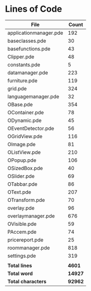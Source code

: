 Lines of Code
=============

| File                   | Count     |
|------------------------|-----------|
| applicationmanager.pde | 192       |
| baseclasses.pde        | 30        |
| basefunctions.pde      | 43        |
| Clipper.pde            | 48        |
| constants.pde          | 5         |
| datamanager.pde        | 223       |
| furniture.pde          | 119       |
| grid.pde               | 324       |
| languagemanager.pde    | 32        |
| OBase.pde              | 354       |
| OContainer.pde         | 78        |
| ODynamic.pde           | 45        |
| OEventDetector.pde     | 56        |
| OGridView.pde          | 116       |
| OImage.pde             | 81        |
| OListView.pde          | 210       |
| OPopup.pde             | 106       |
| OSizedBox.pde          | 40        |
| OSlider.pde            | 69        |
| OTabbar.pde            | 86        |
| OText.pde              | 207       |
| OTransform.pde         | 70        |
| overlay.pde            | 96        |
| overlaymanager.pde     | 676       |
| OVisible.pde           | 59        |
| PAccem.pde             | 74        |
| pricereport.pde        | 25        |
| roommanager.pde        | 818       |
| settings.pde           | 319       |
|                        |           |
| **Total lines**        | **4601**  |
| **Total word**         | **14927** |
| **Total characters**   | **92962** |
